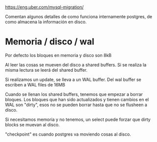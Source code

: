 https://eng.uber.com/mysql-migration/

Comentan algunos detalles de como funciona internamente postgres, de como almacena la información en disco.


# Memoria / disco / wal
Por defecto los bloques en memoria y disco son 8kB

Al leer las cosas se mueven del disco a shared buffers.
Si se realiza la misma lectura se leerá del shared buffer.

Si realizamos un update, se lleva a un WAL buffer.
Del wal buffer se escriben a WAL files de 16MB

Cuando se llenan los shared buffers, tenemos que empezar a borrar bloques.
Los bloques que han sido actualizados y tienen cambios en el WAL son "dirty", esos no se pueden borrar hasta que no se flusheen a disco.

Si necesitamos memoria y no tenemos, un select puede forzar que dirty blocks se muevan al disco.

"checkpoint" es cuando postgres va moviendo cosas al disco.
